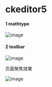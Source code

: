  #  ckeditor5

 ####  1 mathtype  

![image](https://user-images.githubusercontent.com/23721492/186572916-45bf6281-bee9-4b46-9adc-322a2e8624f1.png)


 #### 2 toolbar
 
 ![image](https://user-images.githubusercontent.com/23721492/186572281-1175be91-f244-49a8-969d-f8e51711a44e.png)


页面聚焦效果

![image](https://user-images.githubusercontent.com/23721492/186572607-bbdac06f-fe78-4b3c-b85f-d1b17de29631.png)



